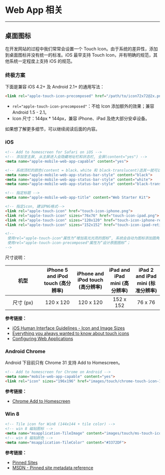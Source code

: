 # Web App 相关
---

## 桌面图标

在开发网站的过程中我们常常会设置一个 Touch Icon。由于系统的差异性，添加到桌面图标并没有统一的标准。iOS 最早支持 Touch Icon，并有明确的规范，其他系统一定程度上支持 iOS 的规范。

### 终极方案

下面是兼容 iOS 4.2+ 及 Android 2.1+ 的通用写法：

```html
<link rel="apple-touch-icon-precomposed" href="/path/to/icon72x72@2x.png">
```
- `rel="apple-touch-icon-precomposed"`：不给 Icon 添加额外的效果；兼容 Android 1.5 - 2.1。
- Icon 尺寸：144px * 144px，兼容 iPhone、iPad 及绝大部分安卓设备。

如果想了解更多细节，可以继续阅读后面的内容。

### iOS

```html
<!-- Add to homescreen for Safari on iOS -->
<!-- 添加至主屏, 从主屏进入会隐藏地址栏和状态栏, 全屏(content="yes") -->
<meta name="apple-mobile-web-app-capable" content="yes">

<!-- 系统顶栏的颜色(content = black、white 和 black-translucent)选其一就可以 -->
<meta name="apple-mobile-web-app-status-bar-style" content="black">
<meta name="apple-mobile-web-app-status-bar-style" content="white">
<meta name="apple-mobile-web-app-status-bar-style" content="black-translucent">

<!-- 指定标题 -->
<meta name="apple-mobile-web-app-title" content="Web Starter Kit">

<!-- 指定icon, 建议PNG格式-->
<link rel="apple-touch-icon" href="touch-icon-iphone.png">
<link rel="apple-touch-icon" sizes="76x76" href="touch-icon-ipad.png">
<link rel="apple-touch-icon" sizes="120x120" href="touch-icon-iphone-retina.png">
<link rel="apple-touch-icon" sizes="152x152" href="touch-icon-ipad-retina.png">

<!--
 使用rel="apple-touch-icon"属性为“增加高光光亮的图标”, 系统会自动为图标添加圆角及高光；
 使用rel="apple-touch-icon-precomposed"属性为“设计原图图标”；
-->
```
尺寸说明：

<table class="am-table am-table-bd am-table-striped" style="text-align: center;">
  <thead style="text-align: center;">
  <tr>
    <th style="width:100px; text-align: center">机型</th>
    <th>iPhone 5 and iPod touch (高分辨率)</th>
    <th>iPhone and iPod touch (高分辨率)</th>
    <th>iPad and iPad mini (高分辨率)</th>
    <th>iPad 2 and iPad mini (标准分辨率)</th>
  </tr>
  </thead>
  <tbody>
  <tr>
    <td>尺寸 (px)</td>
    <td>120 x 120</td>
    <td>120 x 120</td>
    <td>152 x 152</td>
    <td>76 x 76</td>
  </tr>
  </tbody>
</table>

__参考链接：__

- [iOS Human Interface Guidelines - Icon and Image Sizes
](https://developer.apple.com/library/ios/documentation/UserExperience/Conceptual/MobileHIG/IconMatrix.html)
- [Everything you always wanted to know about touch icons](http://mathiasbynens.be/notes/touch-icons)
- [Configuring Web Applications](https://developer.apple.com/library/ios/documentation/AppleApplications/Reference/SafariWebContent/ConfiguringWebApplications/ConfiguringWebApplications.html)

### Android Chrome

Android 下目前只有 Chrome 31 支持 Add to Homescreen。

```html
<!-- Add to homescreen for Chrome on Android -->
<meta name="mobile-web-app-capable" content="yes">
<link rel="icon" sizes="196x196" href="images/touch/chrome-touch-icon-196x196.png">
```

__参考链接：__

- [Chrome Add to Homescreen](https://developer.chrome.com/multidevice/android/installtohomescreen)

### Win 8

```html
<!-- Tile icon for Win8 (144x144 + tile color) -->
<!-- win 8 磁贴图标 -->
<meta name="msapplication-TileImage" content="images/touch/ms-touch-icon-144x144-precomposed.png">
<!-- win 8 磁贴颜色 -->
<meta name="msapplication-TileColor" content="#3372DF">
```

__参考链接：__

- [Pinned Sites][pinedsites]
- [MSDN - Pinned site metadata reference][msdn-pin]

[pinedsites]:http://msdn.microsoft.com/en-us/library/ie/hh772707(v=vs.85).aspx
[msdn-pin]:http://msdn.microsoft.com/zh-cn/library/ie/dn255024(v=vs.85).aspx
